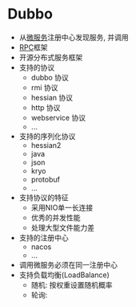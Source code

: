 # Dubbo

- 从[微服务](/unsorted/micro-service.md)注册中心发现服务, 并调用
- [RPC](/sorted/network/network-rpc.md)框架
-   开源分布式服务框架
-   支持的协议
    -   dubbo 协议
    -   rmi 协议
    -   hessian 协议
    -   http 协议
    -   webservice 协议
    -   ...
- 支持的序列化协议
    -   hessian2
    -   java
    -   json
    -   kryo
    -   protobuf
    -   ...
- 支持协议的特征
  - 采用NIO单一长连接
  - 优秀的并发性能
  - 处理大型文件能力差
- 支持的注册中心
  - nacos
  - ...
- 调用微服务必须在同一注册中心
- 支持负载均衡(LoadBalance)
  - 随机: 按权重设置随机概率
  - 轮询:
